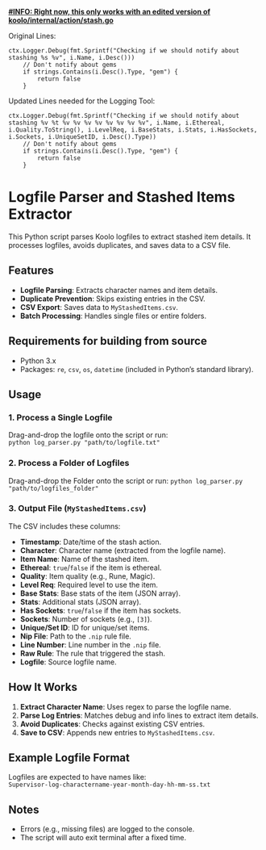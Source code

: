 <ins>**#INFO: Right now, this only works with an edited version of koolo/internal/action/stash.go**<ins>


Original Lines:
```
ctx.Logger.Debug(fmt.Sprintf("Checking if we should notify about stashing %s %v", i.Name, i.Desc()))
	// Don't notify about gems
	if strings.Contains(i.Desc().Type, "gem") {
		return false
	}

````

Updated Lines needed for the Logging Tool:

```
ctx.Logger.Debug(fmt.Sprintf("Checking if we should notify about stashing %v %t %v %v %v %v %v %v %v %v", i.Name, i.Ethereal, i.Quality.ToString(), i.LevelReq, i.BaseStats, i.Stats, i.HasSockets, i.Sockets, i.UniqueSetID, i.Desc().Type))
    // Don't notify about gems
    if strings.Contains(i.Desc().Type, "gem") {
        return false
    }
```

# Logfile Parser and Stashed Items Extractor

This Python script parses Koolo logfiles to extract stashed item details. It processes logfiles, avoids duplicates, and saves data to a CSV file.

## Features
- **Logfile Parsing**: Extracts character names and item details.
- **Duplicate Prevention**: Skips existing entries in the CSV.
- **CSV Export**: Saves data to `MyStashedItems.csv`.
- **Batch Processing**: Handles single files or entire folders.

## Requirements for building from source
- Python 3.x
- Packages: `re`, `csv`, `os`, `datetime` (included in Python’s standard library).

## Usage

### 1. Process a Single Logfile
Drag-and-drop the logfile onto the script or run:  
`python log_parser.py "path/to/logfile.txt"`

### 2. Process a Folder of Logfiles
Drag-and-drop the Folder onto the script or run:
`python log_parser.py "path/to/logfiles_folder"`

### 3. Output File (`MyStashedItems.csv`)
The CSV includes these columns:
- **Timestamp**: Date/time of the stash action.
- **Character**: Character name (extracted from the logfile name).
- **Item Name**: Name of the stashed item.
- **Ethereal**: `true`/`false` if the item is ethereal.
- **Quality**: Item quality (e.g., Rune, Magic).
- **Level Req**: Required level to use the item.
- **Base Stats**: Base stats of the item (JSON array).
- **Stats**: Additional stats (JSON array).
- **Has Sockets**: `true`/`false` if the item has sockets.
- **Sockets**: Number of sockets (e.g., `[3]`).
- **Unique/Set ID**: ID for unique/set items.
- **Nip File**: Path to the `.nip` rule file.
- **Line Number**: Line number in the `.nip` file.
- **Raw Rule**: The rule that triggered the stash.
- **Logfile**: Source logfile name.

## How It Works
1. **Extract Character Name**: Uses regex to parse the logfile name.
2. **Parse Log Entries**: Matches debug and info lines to extract item details.
3. **Avoid Duplicates**: Checks against existing CSV entries.
4. **Save to CSV**: Appends new entries to `MyStashedItems.csv`.

## Example Logfile Format
Logfiles are expected to have names like:  
`Supervisor-log-charactername-year-month-day-hh-mm-ss.txt`

## Notes
- Errors (e.g., missing files) are logged to the console.
- The script will auto exit terminal after a fixed time.
